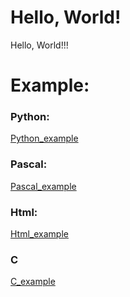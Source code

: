 # Hello, World! #
Hello, World!!!


# Example:

### **Python:**
[Python_example](https://github.com/Nano-Keglya/HW/blob/master/hello_world.py)
### **Pascal:**
[Pascal_example](https://github.com/Nano-Keglya/HW/blob/master/Hello_world.pas)
### **Html:**
[Html_example](https://github.com/Nano-Keglya/HW/blob/master/hello_world.html)
### **C**
[C_example](https://github.com/Nano-Keglya/HW/blob/master/hello_world.c)
